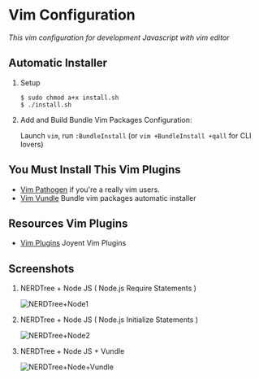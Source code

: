 # Vim Configuration

_This vim configuration for development Javascript with vim editor_

## Automatic Installer

1. Setup

    ```
    $ sudo chmod a+x install.sh
    $ ./install.sh
    ```


3. Add and Build Bundle Vim Packages Configuration:

     Launch `vim`, run `:BundleInstall`
     (or `vim +BundleInstall +qall` for CLI lovers)

## You Must Install This Vim Plugins

* [Vim Pathogen](https://github.com/tpope/vim-pathogen/) if you're a really vim users.
* [Vim Vundle](https://github.com/gmarik/vundle.git) Bundle vim packages automatic installer


## Resources Vim Plugins

* [Vim Plugins](https://github.com/joyent/node/wiki/Vim-Plugins) Joyent Vim Plugins

## Screenshots

1. NERDTree + Node JS ( Node.js Require Statements )

    ![NERDTree+Node1](http://25.media.tumblr.com/b8d1a63183e0dc692709538800ad36cd/tumblr_mk4ivrMS5q1s9pw81o1_1280.png)

2. NERDTree + Node JS ( Node.js Initialize Statements )

    ![NERDTree+Node2](http://25.media.tumblr.com/5ac36e6a6516e8a3de0262b271731f53/tumblr_mk4iwhoKU01s9pw81o1_1280.png)

3. NERDTree + Node JS + Vundle

    ![NERDTree+Node+Vundle](http://25.media.tumblr.com/4b5233a561e6fbc605d7ca94c212860b/tumblr_mk4ix2KLNK1s9pw81o1_1280.png)

